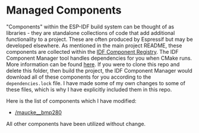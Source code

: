 # Managed Components

"Components" within the ESP-IDF build system can be thought of as libraries - they are standalone collections of code that add additional functionality to a project. These are often produced by Espressif but may be developed elsewhere. As mentioned in the main project README, these components are collected within the [IDF Component Registry](https://components.espressif.com/). The IDF Component Manager tool handles dependencies for you when CMake runs. More information can be found [here](https://docs.espressif.com/projects/esp-idf/en/stable/esp32/api-guides/tools/idf-component-manager.html). If you were to clone this repo and delete this folder, then build the project, the IDF Component Manager would download all of these components for you according to the `dependencies.lock` file. I have made some of my own changes to some of these files, which is why I have explicitly included them in this repo.

Here is the list of components which I have modified:

* [/maucke__bmp280](maucke__bmp280)

All other components have been utilized without change.
